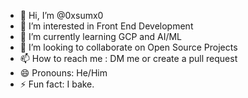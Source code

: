 - 👋 Hi, I’m @0xsumx0
- 👀 I’m interested in Front End Development
- 🌱 I’m currently learning GCP and AI/ML
- 💞️ I’m looking to collaborate on Open Source Projects
- 📫 How to reach me : DM me or create a pull request
- 😄 Pronouns: He/Him
- ⚡ Fun fact: I bake.

<!---
0xsumx0/0xsumx0 is a ✨ special ✨ repository because its `README.md` (this file) appears on your GitHub profile.
You can click the Preview link to take a look at your changes.
--->
